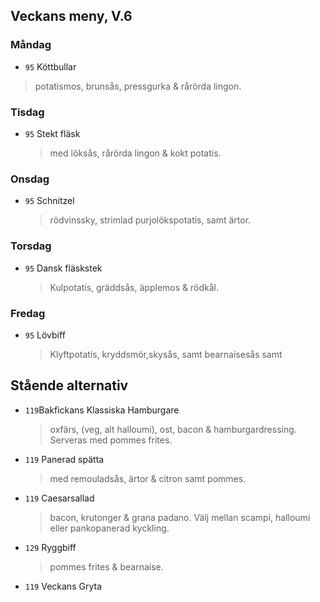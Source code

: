 ## Veckans meny, V.6

### Måndag 

*  `95` Köttbullar 
  > potatismos, brunsås, pressgurka & rårörda lingon.
 
  


### Tisdag

* `95` Stekt fläsk 
  > med löksås, rårörda lingon & kokt potatis.
  


### Onsdag

* `95` Schnitzel 
  > rödvinssky, strimlad purjolökspotatis, samt ärtor.



### Torsdag

* `95` Dansk fläskstek
   > Kulpotatis, gräddsås, äpplemos & rödkål.



### Fredag

* `95` Lövbiff 
    > Klyftpotatis, kryddsmör,skysås, samt  bearnaisesås samt 

## Stående alternativ

* `119`Bakfickans Klassiska Hamburgare
  >oxfärs, (veg, alt halloumi), ost, bacon & hamburgardressing. Serveras med pommes frites.

* `119`  Panerad spätta
  >   med remouladsås, ärtor & citron samt pommes.

* `119` Caesarsallad
  > bacon, krutonger & grana padano. Välj mellan scampi, halloumi eller pankopanerad kyckling.
  
* `129` Ryggbiff
  > pommes frites & bearnaise.

* `119` Veckans Gryta 
  

